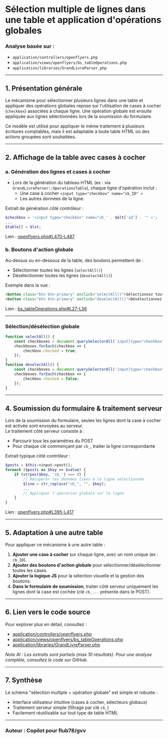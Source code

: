# Sélection multiple de lignes dans une table et application d'opérations globales  
### Analyse basée sur :  
- `application/controllers/openflyers.php`  
- `application/views/openflyers/bs_tableOperations.php`  
- `application/libraries/GrandLivreParser.php`  

---

## 1. Présentation générale

Le mécanisme pour sélectionner plusieurs lignes dans une table et appliquer des opérations globales repose sur l'utilisation de cases à cocher (`checkbox`) associées à chaque ligne. Une opération globale est ensuite appliquée aux lignes sélectionnées lors de la soumission du formulaire.

Ce modèle est utilisé pour appliquer le même traitement à plusieurs écritures comptables, mais il est adaptable à toute table HTML où des actions groupées sont souhaitées.

---

## 2. Affichage de la table avec cases à cocher

### a. Génération des lignes et cases à cocher

- Lors de la génération du tableau HTML (ex : via `GrandLivreParser::OperationsTable`), chaque ligne d'opération inclut :
  - Une case à cocher `<input type="checkbox" name="cb_ID" >`
  - Les autres données de la ligne.

Extrait de génération côté contrôleur :
```php
$checkbox = '<input type="checkbox" name="cb_' . $elt['id'] . '" >';
...
$table[] = $lst;
```
Lien : [openflyers.php#L470-L487](https://github.com/flub78/gvv/blob/f55695ef0a741febf32c743941aa6d050b6647fc/application/controllers/openflyers.php#L470-L487)

### b. Boutons d'action globale

Au-dessus ou en-dessous de la table, des boutons permettent de :
- Sélectionner toutes les lignes (`selectAll()`)
- Désélectionner toutes les lignes (`deselectAll()`)

Exemple dans la vue :
```html
<button class="btn btn-primary" onclick="selectAll()">Sélectionnez tout</button>
<button class="btn btn-primary" onclick="deselectAll()">Désélectionnez tout</button>
```
Lien : [bs_tableOperations.php#L27-L56](https://github.com/flub78/gvv/blob/f55695ef0a741febf32c743941aa6d050b6647fc/application/views/openflyers/bs_tableOperations.php#L27-L56)

---


### Sélection/désélection globale

```js
function selectAll() {
    const checkboxes = document.querySelectorAll('input[type="checkbox"]');
    checkboxes.forEach(checkbox => {
        checkbox.checked = true;
    });
}
function deselectAll() {
    const checkboxes = document.querySelectorAll('input[type="checkbox"]');
    checkboxes.forEach(checkbox => {
        checkbox.checked = false;
    });
}
```

---

## 4. Soumission du formulaire & traitement serveur

Lors de la soumission du formulaire, seules les lignes dont la case à cocher est activée sont envoyées au serveur.  
Le traitement côté serveur consiste à :
- Parcourir tous les paramètres du POST
- Pour chaque clé commençant par `cb_`, traiter la ligne correspondante

Extrait typique côté contrôleur :
```php
$posts = $this->input->post();
foreach ($posts as $key => $value) {
    if (strpos($key, 'cb_') === 0) {
        // Récupérer les données liées à la ligne sélectionnée
        $line = str_replace("cb_", "", $key);
        ...
        // Appliquer l'opération globale sur la ligne
    }
}
```
Lien : [openflyers.php#L395-L417](https://github.com/flub78/gvv/blob/f55695ef0a741febf32c743941aa6d050b6647fc/application/controllers/openflyers.php#L395-L417)

---

## 5. Adaptation à une autre table

Pour appliquer ce mécanisme à une autre table :
1. **Ajouter une case à cocher** sur chaque ligne, avec un nom unique (ex : `cb_ID`).
2. **Ajouter des boutons d'action globale** pour sélectionner/désélectionner toutes les cases.
3. **Ajouter la logique JS** pour la sélection visuelle et la gestion des boutons.
4. **Dans le formulaire de soumission**, traiter côté serveur uniquement les lignes dont la case est cochée (clé `cb_...` présente dans le POST).

---

## 6. Lien vers le code source

Pour explorer plus en détail, consultez :  
- [application/controllers/openflyers.php](https://github.com/flub78/gvv/blob/f55695ef0a741febf32c743941aa6d050b6647fc/application/controllers/openflyers.php)
- [application/views/openflyers/bs_tableOperations.php](https://github.com/flub78/gvv/blob/f55695ef0a741febf32c743941aa6d050b6647fc/application/views/openflyers/bs_tableOperations.php)
- [application/libraries/GrandLivreParser.php](https://github.com/flub78/gvv/blob/f55695ef0a741febf32c743941aa6d050b6647fc/application/libraries/GrandLivreParser.php)

_Note AI : Les extraits sont partiels (max 10 résultats). Pour une analyse complète, consultez le code sur GitHub._

---

## 7. Synthèse

Le schéma "sélection multiple + opération globale" est simple et robuste :
- Interface utilisateur intuitive (cases à cocher, sélecteurs globaux)
- Traitement serveur simple (filtrage par clé `cb_`)
- Facilement réutilisable sur tout type de table HTML

---

### Auteur : Copilot pour flub78/gvv